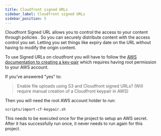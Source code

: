 ```yaml
---
title: Cloudfront signed URLs
sidebar_label: Cloudfront signed URLs
sidebar_position: 5
---
```


Cloudfront Signed URL allows you to control the access to your content through policies . So you can securely distribute content with the access control you set. Letting you set things like expiry date on the URL without having to modify the origin content. 

To use Signed URLs on cloudfront you will have to follow the [AWS documentation to creating a key-pair][creating-key-pairs] which requires having root permission to your AWS account.

If you've answered "yes" to:

> Enable file uploads using S3 and Cloudfront signed URLs? (Will require manual creation of a Cloudfront keypair in AWS)

Then you will need the root AWS account holder to run:

    scripts/import-cf-keypair.sh

This needs to be executed once for the project to setup an AWS secret.
After it has successfully run once, it never needs to run again for this project.


[creating-key-pairs]: https://docs.aws.amazon.com/AmazonCloudFront/latest/DeveloperGuide/private-content-trusted-signers.html#private-content-creating-cloudfront-key-pairs